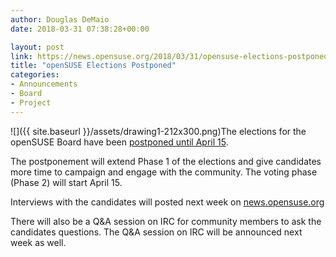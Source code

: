 ```yaml
---
author: Douglas DeMaio
date: 2018-03-31 07:38:28+00:00

layout: post
link: https://news.opensuse.org/2018/03/31/opensuse-elections-postponed/
title: "openSUSE Elections Postponed"
categories:
- Announcements
- Board
- Project
---
```

![]({{ site.baseurl }}/assets/drawing1-212x300.png)The elections for the openSUSE Board have been [postponed until April 15](https://lists.opensuse.org/opensuse-project/2018-03/msg00055.html).

The postponement will extend Phase 1 of the elections and give candidates more time to campaign and engage with the community. The voting phase (Phase 2) will start April 15.

Interviews with the candidates will posted next week on [news.opensuse.org](https://news.opensuse.org)

There will also be a Q&A session on IRC for community members to ask the candidates questions. The Q&A session on IRC will be announced next week as well.		
